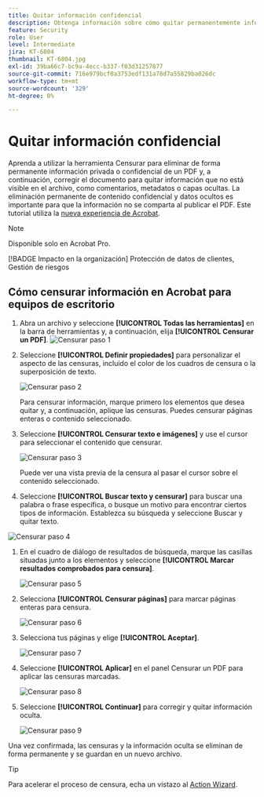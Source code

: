 ```yaml
---
title: Quitar información confidencial
description: Obtenga información sobre cómo quitar permanentemente información privada o confidencial del PDF
feature: Security
role: User
level: Intermediate
jira: KT-6804
thumbnail: KT-6804.jpg
exl-id: 39ba66c7-bc9a-4ecc-b337-f03d31257877
source-git-commit: 716e979bcf0a3753edf131a78d7a55829ba026dc
workflow-type: tm+mt
source-wordcount: '329'
ht-degree: 0%

---
```


# Quitar información confidencial

Aprenda a utilizar la herramienta Censurar para eliminar de forma permanente información privada o confidencial de un PDF y, a continuación, corregir el documento para quitar información que no está visible en el archivo, como comentarios, metadatos o capas ocultas. La eliminación permanente de contenido confidencial y datos ocultos es importante para que la información no se comparta al publicar el PDF. Este tutorial utiliza la [nueva experiencia de Acrobat](../getting-started/new-workspace.md).

>[!NOTE]
>
>Disponible solo en Acrobat Pro.

[!BADGE Impacto en la organización]
Protección de datos de clientes, Gestión de riesgos

## Cómo censurar información en Acrobat para equipos de escritorio

1. Abra un archivo y seleccione **[!UICONTROL Todas las herramientas]** en la barra de herramientas y, a continuación, elija **[!UICONTROL Censurar un PDF]**.
   ![Censurar paso 1](../assets/Redact_1.png)

1. Seleccione **[!UICONTROL Definir propiedades]** para personalizar el aspecto de las censuras, incluido el color de los cuadros de censura o la superposición de texto.

   ![Censurar paso 2](../assets/Redact_2.png)

   Para censurar información, marque primero los elementos que desea quitar y, a continuación, aplique las censuras. Puedes censurar páginas enteras o contenido seleccionado.

1. Seleccione **[!UICONTROL Censurar texto e imágenes]** y use el cursor para seleccionar el contenido que censurar.

   ![Censurar paso 3](../assets/Redact_3.png)

   Puede ver una vista previa de la censura al pasar el cursor sobre el contenido seleccionado.

1. Seleccione **[!UICONTROL Buscar texto y censurar]** para buscar una palabra o frase específica, o busque un motivo para encontrar ciertos tipos de información. Establezca su búsqueda y seleccione Buscar y quitar texto.

![Censurar paso 4](../assets/Redact_4.png)

1. En el cuadro de diálogo de resultados de búsqueda, marque las casillas situadas junto a los elementos y seleccione **[!UICONTROL Marcar resultados comprobados para censura]**.

   ![Censurar paso 5](../assets/Redact_5.png)

1. Selecciona **[!UICONTROL Censurar páginas]** para marcar páginas enteras para censura.

   ![Censurar paso 6](../assets/Redact_6.png)

1. Selecciona tus páginas y elige **[!UICONTROL Aceptar]**.

   ![Censurar paso 7](../assets/Redact_7.png)

1. Seleccione **[!UICONTROL Aplicar]** en el panel Censurar un PDF para aplicar las censuras marcadas.

   ![Censurar paso 8](../assets/Redact_8.png)

1. Seleccione **[!UICONTROL Continuar]** para corregir y quitar información oculta.

   ![Censurar paso 9](../assets/Redact_9.png)

Una vez confirmada, las censuras y la información oculta se eliminan de forma permanente y se guardan en un nuevo archivo.

>[!TIP]
>
>Para acelerar el proceso de censura, echa un vistazo al [Action Wizard](../advanced-tasks/action.md).
